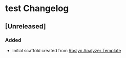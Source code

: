 <!-- Keep a Changelog guide -> https://keepachangelog.com -->

# test Changelog

## [Unreleased]
### Added
- Initial scaffold created from [Roslyn Analyzer Template](https://github.com/DeNA/RoslynAnalyzerTemplate)
